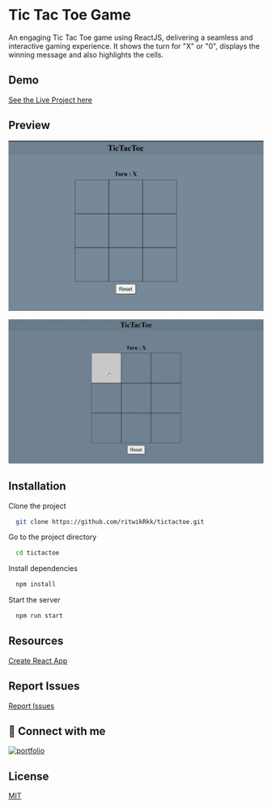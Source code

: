 
# Tic Tac Toe Game

An engaging Tic Tac Toe game using ReactJS, delivering a seamless and interactive gaming experience.
It shows the turn for "X" or "0", displays the winning message and also highlights the cells.
## Demo

[See the Live Project here]( https://tictactoe-two-mu.vercel.app/)
## Preview

![tictactoe Screenshot](https://raw.githubusercontent.com/ritwikRkk/images-db/main/tictactoe/img.png)

![tictactoe Gif](https://raw.githubusercontent.com/ritwikRkk/images-db/main/tictactoe/tictactoe.gif)
## Installation

Clone the project

```bash
  git clone https://github.com/ritwikRkk/tictactoe.git
```

Go to the project directory

```bash
  cd tictactoe
```

Install dependencies

```bash
  npm install
```

Start the server

```bash
  npm run start
```


## Resources
[Create React App](https://create-react-app.dev/docs/getting-started)

## Report Issues
[Report Issues](https://github.com/ritwikRkk/tictactoe/issues/new)

## 🔗 Connect with me
[![portfolio](https://img.shields.io/badge/my_portfolio-000?style=for-the-badge&logo=ko-fi&logoColor=white)](https://portfolio-ritwik.vercel.app/)

## License

[MIT](https://choosealicense.com/licenses/mit/)